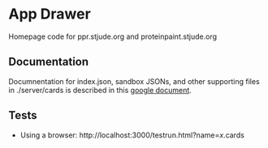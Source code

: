 # App Drawer 

Homepage code for ppr.stjude.org and proteinpaint.stjude.org

## Documentation

Documnentation for index.json, sandbox JSONs, and other supporting files in ./server/cards is described in this [google document](https://docs.google.com/document/d/18sQH9KxG7wOUkx8kecptElEjwAuJl0xIJqDRbyhahA4/edit#heading=h.jwyqi1mhacps). 

## Tests

- Using a browser: http://localhost:3000/testrun.html?name=_x_.cards
